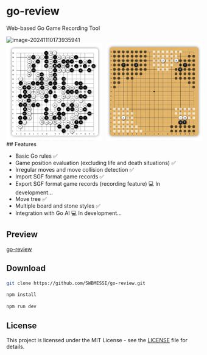 # 								go-review


Web-based Go Game Recording Tool




<img src="./public/image-20241110173935941.png" alt="image-20241110173935941" />
<div style="display: flex; gap: 10px;">
    <img src="./public/image-20241110173723826.png" alt="image-20241110173723826" width="50%"/>
    <img src="./public/image-20241110173819341.png" alt="image-20241110173819341" width="50%"/>
</div>
## Features

- Basic Go rules ✅
- Game position evaluation (excluding life and death situations) ✅
- Irregular moves and move collision detection ✅
- Import SGF format game records ✅
- Export SGF format game records (recording feature) 💻 In development...
- Move tree ✅
- Multiple board and stone styles ✅
- Integration with Go AI 💻 In development...

## Preview
<a href="https://example.com/preview1" target="_blank">
 go-review
</a>

## Download
```bash
git clone https://github.com/SWBMESSI/go-review.git
```
```bash
npm install
```

```bash
npm run dev
```
## License

This project is licensed under the MIT License - see the [LICENSE](./LICENSE) file for details.
